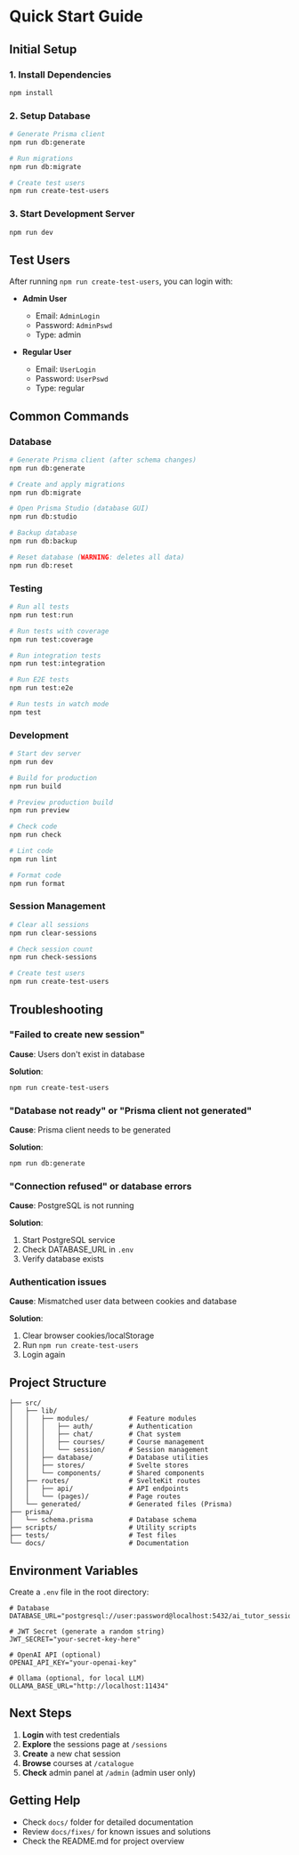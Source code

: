 # Quick Start Guide

## Initial Setup

### 1. Install Dependencies

```bash
npm install
```

### 2. Setup Database

```bash
# Generate Prisma client
npm run db:generate

# Run migrations
npm run db:migrate

# Create test users
npm run create-test-users
```

### 3. Start Development Server

```bash
npm run dev
```

## Test Users

After running `npm run create-test-users`, you can login with:

- **Admin User**
  - Email: `AdminLogin`
  - Password: `AdminPswd`
  - Type: admin

- **Regular User**
  - Email: `UserLogin`
  - Password: `UserPswd`
  - Type: regular

## Common Commands

### Database

```bash
# Generate Prisma client (after schema changes)
npm run db:generate

# Create and apply migrations
npm run db:migrate

# Open Prisma Studio (database GUI)
npm run db:studio

# Backup database
npm run db:backup

# Reset database (WARNING: deletes all data)
npm run db:reset
```

### Testing

```bash
# Run all tests
npm run test:run

# Run tests with coverage
npm run test:coverage

# Run integration tests
npm run test:integration

# Run E2E tests
npm run test:e2e

# Run tests in watch mode
npm test
```

### Development

```bash
# Start dev server
npm run dev

# Build for production
npm run build

# Preview production build
npm run preview

# Check code
npm run check

# Lint code
npm run lint

# Format code
npm run format
```

### Session Management

```bash
# Clear all sessions
npm run clear-sessions

# Check session count
npm run check-sessions

# Create test users
npm run create-test-users
```

## Troubleshooting

### "Failed to create new session"

**Cause**: Users don't exist in database

**Solution**:

```bash
npm run create-test-users
```

### "Database not ready" or "Prisma client not generated"

**Cause**: Prisma client needs to be generated

**Solution**:

```bash
npm run db:generate
```

### "Connection refused" or database errors

**Cause**: PostgreSQL is not running

**Solution**:

1. Start PostgreSQL service
2. Check DATABASE_URL in `.env`
3. Verify database exists

### Authentication issues

**Cause**: Mismatched user data between cookies and database

**Solution**:

1. Clear browser cookies/localStorage
2. Run `npm run create-test-users`
3. Login again

## Project Structure

```
├── src/
│   ├── lib/
│   │   ├── modules/          # Feature modules
│   │   │   ├── auth/         # Authentication
│   │   │   ├── chat/         # Chat system
│   │   │   ├── courses/      # Course management
│   │   │   └── session/      # Session management
│   │   ├── database/         # Database utilities
│   │   ├── stores/           # Svelte stores
│   │   └── components/       # Shared components
│   ├── routes/               # SvelteKit routes
│   │   ├── api/              # API endpoints
│   │   └── (pages)/          # Page routes
│   └── generated/            # Generated files (Prisma)
├── prisma/
│   └── schema.prisma         # Database schema
├── scripts/                  # Utility scripts
├── tests/                    # Test files
└── docs/                     # Documentation
```

## Environment Variables

Create a `.env` file in the root directory:

```env
# Database
DATABASE_URL="postgresql://user:password@localhost:5432/ai_tutor_sessions"

# JWT Secret (generate a random string)
JWT_SECRET="your-secret-key-here"

# OpenAI API (optional)
OPENAI_API_KEY="your-openai-key"

# Ollama (optional, for local LLM)
OLLAMA_BASE_URL="http://localhost:11434"
```

## Next Steps

1. **Login** with test credentials
2. **Explore** the sessions page at `/sessions`
3. **Create** a new chat session
4. **Browse** courses at `/catalogue`
5. **Check** admin panel at `/admin` (admin user only)

## Getting Help

- Check `docs/` folder for detailed documentation
- Review `docs/fixes/` for known issues and solutions
- Check the README.md for project overview
